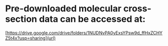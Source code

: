 # Pre-downloaded molecular cross-section data can be accessed at:
[https://drive.google.com/drive/folders/1NUDNvPA0yExsYPsw9d_ffHxZCHYZ5t4x?usp=sharing](url)

